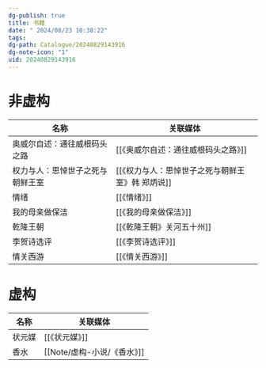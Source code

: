 ```yaml
---
dg-publish: true
title: 书籍
date: " 2024/08/23 10:38:22"
tags: 
dg-path: Catalogue/20240829143916
dg-note-icon: "1"
uid: 20240829143916
---
```

# 非虚构

| 名称               | 关联媒体                        |
| ---------------- | --------------------------- |
| 奥威尔自述：通往威根码头之路   | [[《奥威尔自述：通往威根码头之路》]]        |
| 权力与人：思悼世子之死与朝鲜王室 | [[《权力与人：思悼世子之死与朝鲜王室》韩 郑炳说]] |
| 情绪               | [[《情绪》]]                    |
| 我的母亲做保洁          | [[《我的母亲做保洁》]]               |
| 乾隆王朝             | [[《乾隆王朝》关河五十州]]             |
| 李贺诗选评            | [[《李贺诗选评》]]                 |
| 情关西游             | [[《情关西游》]]                  |

# 虚构


| 名称  | 关联媒体      |
| --- | --------- |
| 状元媒 | [[《状元媒》]] |
| 香水  | [[Note/虚构-小说/《香水》]]  |




